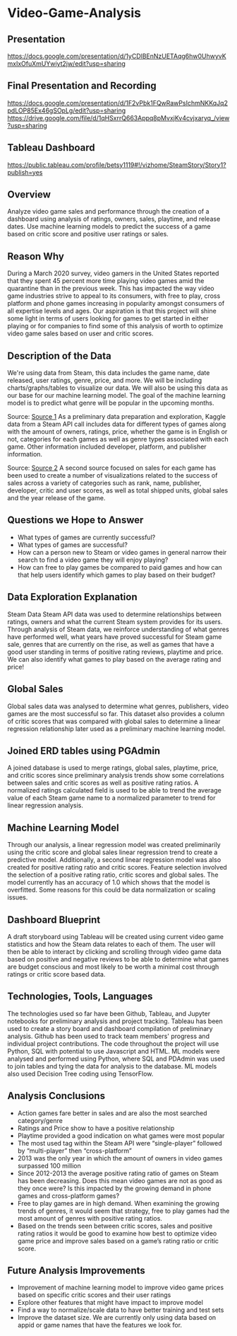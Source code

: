 # Video-Game-Analysis

## Presentation
https://docs.google.com/presentation/d/1yCDlBEnNzUETAqg6hw0UhwyvKmxIxOfuXmUYwiyt2jw/edit?usp=sharing

## Final Presentation and Recording
https://docs.google.com/presentation/d/1F2vPbk1FQwRawPsIchmNKKqJq2pdLOP85Ex46gSOpLg/edit?usp=sharing
https://drive.google.com/file/d/1qHSxrrQ663Appq8pMvxjKv4cvjxaryq_/view?usp=sharing

## Tableau Dashboard
https://public.tableau.com/profile/betsy1119#!/vizhome/SteamStory/Story1?publish=yes

## Overview
Analyze video game sales and performance through the creation of a dashboard using analysis of ratings, owners, sales, playtime, and release dates. 
Use machine learning models to predict the success of a game based on critic score and positive user ratings or sales. 

## Reason Why
During a March 2020 survey, video gamers in the United States reported that they spent 45 percent more time playing video games amid the quarantine than in the previous week.
This has impacted the way video game industries strive to appeal to its consumers, with free to play, cross platform and phone games increasing in popularity amongst consumers of all expertise levels and ages. 
Our aspiration is that this project will shine some light in terms of users looking for games to get started in either playing or for companies to find some of this analysis of worth to optimize video game sales based on user and critic scores.


## Description of the Data
We're using data from Steam, this data includes the game name, date released, user ratings, genre, price, and more. We will be including charts/graphs/tables to visualize our data. We will also be using this data as our base for our machine learning model. The goal of the machine learning model is to predict what genre will be popular in the upcoming months. 

Source: [Source 1](https://www.kaggle.com/nikdavis/steam-store-games)
As a preliminary data preparation and exploration, Kaggle data from a Steam API call includes data for different types of games along with the amount of owners, ratings, price, whether the game is in English or not, categories for each games as well as genre types associated with each game. Other information included developer, platform, and publisher information.

Source: [Source 2](https://www.kaggle.com/ashaheedq/video-games-sales-2019)
A second source focused on sales for each game has been used to create a number of visualizations related to the success of sales across a variety of categories such as rank, name, publisher, developer, critic and user scores, as well as total shipped units, global sales and the year release of the game. 

## Questions we Hope to Answer
- What types of games are currently successful?
- What types of games are successful?
- How can a person new to Steam or video games in general narrow their search to find a video game they will enjoy playing?
- How can free to play games be compared to paid games and how can that help users identify which games to play based on their budget?

## Data Exploration Explanation
Steam Data
Steam API data was used to determine relationships between ratings, owners and what the current Steam system provides for its users. Through analysis of Steam data, we reinforce understanding of what genres have performed well, what years have proved successful for Steam game sale, genres that are currently on the rise, as well as games that have a good user standing in terms of positive rating reviews, playtime and price. We can also identify what games to play based on the average rating and price!

## Global Sales
Global sales data was analysed to determine what genres, publishers, video games are the most successful so far. This dataset also provides a column of critic scores that was compared with global sales to determine a linear regression relationship later used as a preliminary machine learning model. 

## Joined ERD tables using PGAdmin
A joined database is used to merge ratings, global sales, playtime, price, and critic scores since preliminary analysis trends show some correlations between sales and critic scores as well as positive rating ratios. A normalized ratings calculated field is used to be able to trend the average value of each Steam game name to a normalized parameter to trend for linear regression analysis. 

## Machine Learning Model 
Through our analysis, a linear regression model was created preliminarily using the critic score and global sales linear regression trend to create a predictive model.
Additionally, a second linear regression model was also created for positive rating ratio and critic scores. 
Feature selection involved the selection of a positive rating ratio, critic scores and global sales. 
The model currently has an accuracy of 1.0 which shows that the model is overfitted. Some reasons for this could be data normalization or scaling issues. 

## Dashboard Blueprint 
A draft storyboard using Tableau will be created using current video game statistics and how the Steam data relates to each of them. The user will then be able to interact by clicking and scrolling through video game data based on positive and negative reviews to be able to determine what games are budget conscious and most likely to be worth a minimal cost through ratings or critic score based data. 

## Technologies, Tools, Languages 
The technologies used so far have been Github, Tableau, and Jupyter notebooks for preliminary analysis and project tracking. Tableau has been used to create a story board and dashboard compilation of preliminary analysis. Github has been used to track team members' progress and individual project contributions. 
The code throughout the project will use Python, SQL with potential to use Javascript and HTML. 
ML models were analysed and performed using Python, where SQL and PDAdmin was used to join tables and tying the data for analysis to the database. ML models also used Decision Tree coding using TensorFlow. 

## Analysis Conclusions 
- Action games fare better in sales and are also the most searched category/genre
- Ratings and Price show to have a positive relationship
- Playtime provided a good indication on what games were most popular 
- The most used tag within the Steam API were “single-player” followed by “multi-player” then “cross-platform”
- 2013 was the only year in which the amount of owners in video games surpassed 100 million
- Since 2012-2013 the average positive rating ratio of games on Steam has been decreasing. Does this mean video games are not as good as they once were? Is this impacted by the growing demand in phone games and cross-platform games?
- Free to play games are in high demand. When examining the growing trends of genres, it would seem that strategy, free to play games had the most amount of genres with positive rating ratios. 
- Based on the trends seen between critic scores, sales and positive rating ratios it would be good to examine how best to optimize video game price and improve sales based on a game’s rating ratio or critic score.
 
## Future Analysis Improvements
- Improvement of machine learning model to improve video game prices based on specific critic scores and their user ratings 
- Explore other features that might have impact to improve model 
- Find a way to normalize/scale data to have better training and test sets
- Improve the dataset size. We are currently only using data based on appid or game names that have the features we look for.
